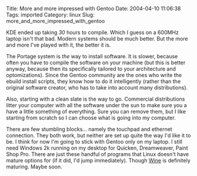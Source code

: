 Title: More and more impressed with Gentoo
Date: 2004-04-10 11:06:38
Tags: imported
Category: linux
Slug: more_and_more_impressed_with_gentoo

KDE ended up taking <em>30</em> hours to compile.  Which I guess on a 600MHz laptop isn't that bad.  Modern systems should be much better.  But the more and more I've played with it, the better it is.

The Portage system is <em>the</em> way to install software.  It is slower, because often you have to compile the software on your machine (but this is better anyway, because then its specifically tailored to your architecture and optomizations).  Since the Gentoo community are the ones who write the ebuild install scripts, they know how to do it intelligently (rather than the original software creator, who has to take into account many distributions).

Also, starting with a clean slate is the way to go.  Commercial distributions litter your computer with all the software under the sun to make sure you a have a little something of everything.  Sure you can remove them, but I like starting from scratch so I can choose what is going into my computer.

There are few stumbling blocks... namely the touchpad and ethernet connection.  They both work, but neither are set up quite the way I'd like it to be.  I think for now I'm going to stick with Gentoo only on my laptop.  I still need Windows 2k running on my desktop for Quicken, Dreamweaver, Paint Shop Pro.  There are just these handful of programs that Linux doesn't have mature options for (if it did, I'd jump immediately).  Though <a href="http://www.winehq.com">Wine</a> is definitely maturing.  Maybe soon.
